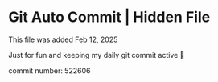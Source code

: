 # Git Auto Commit | Hidden File

This file was added Feb 12, 2025

Just for fun and keeping my daily git commit active 🤪

commit number: 522606
